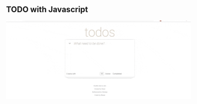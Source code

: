 ## TODO with Javascript

![Alt Text](https://github.com/bharatgupta99/training-2019/blob/master/javascript/todojs.gif)

